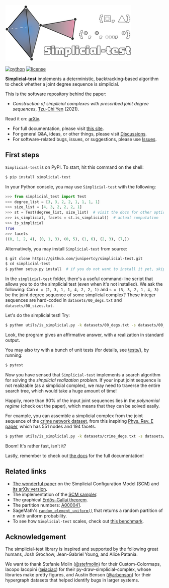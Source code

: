<div align="left">
  <img src="docs/assets/simplicial-test-logo.png" alt="logo" width=400>
</div>

[![python](https://img.shields.io/badge/python-3.8-blue.svg?style=flat)](https://github.com/junipertcy/simplicial-test/blob/master/COPYING)
[![license](https://img.shields.io/badge/license-LGPL-green.svg?style=flat)](https://github.com/junipertcy/simplicial-test/blob/master/COPYING)


**Simplicial-test** implements a deterministic, backtracking-based algorithm to check whether a joint degree sequence is simplicial.

This is the software repository behind the paper:

* *Construction of simplicial complexes with prescribed joint degree sequences*, [Tzu-Chi Yen](https://junipertcy.info/) (2021).

Read it on: [arXiv]().

* For full documentation, please visit [this site](https://docs.netscied.tw/simplicial-test/index.html).
* For general Q&A, ideas, or other things, please visit [Discussions](https://github.com/junipertcy/simplicial-test/discussions).
* For software-related bugs, issues, or suggestions, please use [Issues](https://github.com/junipertcy/simplicial-test/issues).


First steps
-----------
`Simplicial-test` is on PyPI. To start, hit this command on the shell:

```sh
$ pip install simplicial-test
```

In your Python console, you may use `Simplicial-test` with the following:

```python
>>> from simplicial_test import Test
>>> degree_list = [3, 3, 2, 2, 1, 1, 1, 1]
>>> size_list = [4, 3, 2, 2, 2, 1]
>>> st = Test(degree_list, size_list)  # visit the docs for other options, like setting a cutoff to give up.
>>> is_simplicial, facets = st.is_simplicial()  # actual computation
>>> is_simplicial
True
>>> facets
((0, 1, 2, 4), (0, 1, 3), (0, 5), (1, 6), (2, 3), (7,))
```

Alternatively, you may install `Simplicial-test` from source:

```sh
$ git clone https://github.com/junipertcy/simplicial-test.git
$ cd simplicial-test
$ python setup.py install  # if you do not want to install it yet, skip this step.
```

In the `simplicial-test` folder, 
there's a useful command-line script that allows you to do the simplicial test (even when it's not installed). 
We ask the following: Can `d = (2, 3, 1, 1, 4, 2, 2, 1)`
and `s = (3, 3, 2, 1, 4, 3)` be the joint degree sequence of some simplicial complex? 
These integer sequences are hard-coded in `datasets/00_degs.txt` and `datasets/00_sizes.txt`. 

Let's do the simplicial test! Try:

```sh
$ python utils/is_simplicial.py -k datasets/00_degs.txt -s datasets/00_sizes.txt
```

Look, the program gives an affirmative answer, with a realization in standard output.

You may also try with a bunch of unit tests (for details, see [tests/](tests/)), by running:

```sh
$ pytest
```
    
Now you have sensed that `Simplicial-test` implements a search algorithm for solving
the *simplicial realization problem*. If your input joint sequence is not realizable
(as a simplicial complex), we may need to traverse the entire search tree,
which would take a huge amount of time!

Happily, more than 90% of the input joint sequences lies in the *polynomial regime* (check out the paper),
which means that they can be solved easily.

For example, you can assemble a simplicial complex from the joint sequence of the [crime network dataset](https://github.com/jg-you/scm/blob/master/datasets/crime_facet_list.txt),
from this inspiring [Phys. Rev. E paper](https://doi.org/10.1103/PhysRevE.96.032312), which has 551 nodes and 194 facets.

```sh
$ python utils/is_simplicial.py -k datasets/crime_degs.txt -s datasets/crime_sizes.txt
```    

Boom! It's rather fast, isn't it? 

Lastly, remember to check out [the docs](https://docs.netscied.tw/simplicial-test/index.html) for the full documentation!



Related links
-------------
* [The wonderful paper](https://doi.org/10.1103/PhysRevE.96.032312) on the Simplicial Configuration Model (SCM) and [its arXiv version](https://arxiv.org/abs/1705.10298).
* The implementation of the [SCM sampler](https://github.com/jg-you/scm).
* The graphical [Erdős–Gallai theorem](https://en.wikipedia.org/wiki/Erd%C5%91s%E2%80%93Gallai_theorem).
* The partition numbers: [A000041](https://oeis.org/A000041).
* SageMath's [`random_element_uniform()`](https://doc.sagemath.org/html/en/reference/combinat/sage/combinat/partition.html#sage.combinat.partition.Partitions_n.random_element_uniform) that returns a random partition of n with uniform probability.
* To see how `Simplicial-test` scales, check out [this benchmark](https://docs.netscied.tw/simplicial-test/dataset/benchmark.html).


Acknowledgement
---------------
The simplicial-test library is inspired and supported by the following great humans,
Josh Grochow, Jean-Gabriel Young, and Alice Patania.

We want to thank Stefanie Molin ([@stefmolin](https://github.com/stefmolin)) for their Custom-Colormaps,
Iacopo Iacopini ([@iaciac](https://github.com/iaciac)) for their py-draw-simplicial-complex,
whose libraries make pretty figures,
and Austin Benson ([@arbenson](https://github.com/arbenson)) for their hypergraph datasets that helped identify bugs in larger systems.
